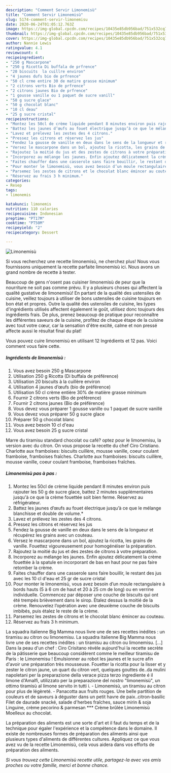 ```yaml
---
description: "Comment Servir Limonemisù"
title: "Comment Servir Limonemisù"
slug: 5174-comment-servir-limonemisu
date: 2020-06-24T01:05:12.763Z
image: https://img-global.cpcdn.com/recipes/10435e85db956bad/751x532cq70/limonemisu-photo-principale-de-la-recette.jpg
thumbnail: https://img-global.cpcdn.com/recipes/10435e85db956bad/751x532cq70/limonemisu-photo-principale-de-la-recette.jpg
cover: https://img-global.cpcdn.com/recipes/10435e85db956bad/751x532cq70/limonemisu-photo-principale-de-la-recette.jpg
author: Nannie Lewis
ratingvalue: 4.1
reviewcount: 4
recipeingredient:
- "250 g Mascarpone"
- "250 g Ricotta Di buffala de prfrence"
- "20 biscuits  la cuillre environ"
- "4 jaunes dufs bio de prfrence"
- "50 cl crme entire 30 de matire grasse minimum"
- "2 citrons verts Bio de prfrence"
- "2 citrons jaunes Bio de prfrence"
- "1 gousse vanille ou 1 paquet de sucre vanill"
- "50 g sucre glace"
- "50 g chocolat blanc"
- "10 cl deau"
- "25 g sucre cristal"
recipeinstructions:
- "Montez les 50cl de crème liquide pendant 8 minutes environ puis rajouter les 50 g de sucre glace, battez 2 minutes supplémentaires jusqu&#39;à ce que la crème fouettée soit bien ferme. Réservez au réfrigérateur."
- "Battez les jaunes d’œufs au fouet électrique jusqu’à ce que le mélange blanchisse et double de volume.*"
- "Lavez et prélevez les zestes des 4 citrons."
- "Pressez les citrons et réservez les jus"
- "Fendez la gousse de vanille en deux dans le sens de la longueur et récupérez les grains avec un couteau."
- "Versez le mascarpone dans un bol, ajoutez la ricotta, les grains de vanille. Fouettez vigoureusement pour homogénéiser la préparation."
- "Rajoutez la moitié du jus et des zestes de citrons à votre préparation."
- "Incorporez au mélange les jaunes. Enfin ajoutez délicatement la crème fouettée à la spatule en incorporant de bas en haut pour ne pas faire retomber la crème."
- "Faites chauffer dans une casserole sans faire bouillir, le restant des jus avec les 10 cl d&#39;eau et 25 gr de sucre cristal"
- "Pour monter le limonemisù, vous avez besoin d’un moule rectangulaire à bords hauts (5 à 6 cm de haut et 20 à 25 cm de long) ou en verrine individuelle. Commencez par déposer une couche de biscuits qui ont été trempés brièvement dans le sirop. Étalez dessus la moitié de la crème. Renouvelez l’opération avec une deuxième couche de biscuits imbibés, puis étalez le reste de la crème."
- "Parsemez les zestes de citrons et le chocolat blanc émincer au couteau."
- "Réservez au frais 3 h minimum."
categories:
- Resep
tags:
- limonemis

katakunci: limonemis 
nutrition: 110 calories
recipecuisine: Indonesian
preptime: "PT17M"
cooktime: "PT50M"
recipeyield: "2"
recipecategory: Dessert

---
```



![Limonemisù](https://img-global.cpcdn.com/recipes/10435e85db956bad/751x532cq70/limonemisu-photo-principale-de-la-recette.jpg)

Si vous recherchez une recette limonemisù, ne cherchez plus! Nous vous fournissons uniquement la recette parfaite limonemisù ici. Nous avons un grand nombre de recette à tester.

Beaucoup de gens n'osent pas cuisiner limonemisù de peur que la nourriture ne soit pas comme prévu. Il y a plusieurs choses qui affectent la qualité gustative de limonemisù! En partant de la qualité des ustensiles de cuisine, veillez toujours à utiliser de bons ustensiles de cuisine toujours en bon état et propres. Outre la qualité des ustensiles de cuisine, les types d'ingrédients utilisés affectent également le goût, utilisez donc toujours des ingrédients frais. De plus, prenez beaucoup de pratique pour reconnaître les différentes saveurs de la cuisine, profitez de chaque étape de la cuisine avec tout votre cœur, car la sensation d'être excité, calme et non pressé affecte aussi le résultat final du plat!

<!--inarticleads1-->

Vous pouvez cuire limonemisù en utilisant 12 Ingrédients et 12 pas. Voici comment vous faire cette.

##### Ingrédients de limonemisù :

1. Vous avez besoin 250 g Mascarpone
1. Utilisation 250 g Ricotta (Di buffala de préférence)
1. Utilisation 20 biscuits à la cuillère environ
1. Utilisation 4 jaunes d’œufs (bio de préférence)
1. Utilisation 50 cl crème entière 30% de matière grasse minimum
1. Fournir 2 citrons verts (Bio de préférence)
1. Fournir 2 citrons jaunes (Bio de préférence)
1. Vous devez vous préparer 1 gousse vanille ou 1 paquet de sucre vanillé
1. Vous devez vous préparer 50 g sucre glace
1. Préparer 50 g chocolat blanc
1. Vous avez besoin 10 cl d&#39;eau
1. Vous avez besoin 25 g sucre cristal


Marre du tiramisu standard chocolat ou café? optez pour le limonemisu, la version avec du citron. On vous propose la recette du chef Ciro Cristiano. Charlotte aux framboises: biscuits cuillère, mousse vanille, coeur coulant framboise, framboises fraîches. Charlotte aux framboises: biscuits cuillère, mousse vanille, coeur coulant framboise, framboises fraîches. 

<!--inarticleads2-->

##### Limonemisù pas à pas :

1. Montez les 50cl de crème liquide pendant 8 minutes environ puis rajouter les 50 g de sucre glace, battez 2 minutes supplémentaires jusqu&#39;à ce que la crème fouettée soit bien ferme. Réservez au réfrigérateur.
1. Battez les jaunes d’œufs au fouet électrique jusqu’à ce que le mélange blanchisse et double de volume.*
1. Lavez et prélevez les zestes des 4 citrons.
1. Pressez les citrons et réservez les jus
1. Fendez la gousse de vanille en deux dans le sens de la longueur et récupérez les grains avec un couteau.
1. Versez le mascarpone dans un bol, ajoutez la ricotta, les grains de vanille. Fouettez vigoureusement pour homogénéiser la préparation.
1. Rajoutez la moitié du jus et des zestes de citrons à votre préparation.
1. Incorporez au mélange les jaunes. Enfin ajoutez délicatement la crème fouettée à la spatule en incorporant de bas en haut pour ne pas faire retomber la crème.
1. Faites chauffer dans une casserole sans faire bouillir, le restant des jus avec les 10 cl d&#39;eau et 25 gr de sucre cristal
1. Pour monter le limonemisù, vous avez besoin d’un moule rectangulaire à bords hauts (5 à 6 cm de haut et 20 à 25 cm de long) ou en verrine individuelle. Commencez par déposer une couche de biscuits qui ont été trempés brièvement dans le sirop. Étalez dessus la moitié de la crème. Renouvelez l’opération avec une deuxième couche de biscuits imbibés, puis étalez le reste de la crème.
1. Parsemez les zestes de citrons et le chocolat blanc émincer au couteau.
1. Réservez au frais 3 h minimum.


La squadra italienne Big Mamma nous livre une de ses recettes inédites : un tiramisu au citron ou limonemisu. La squadra italienne Big Mamma nous livre une de ses recettes inédites : un tiramisu au citron ou limonemisu. […] Dans la peau d&#39;un chef : Ciro Crisitano révèle aujourd&#39;hui la recette secrète de la pâtisserie que beaucoup considèrent comme le meilleur tiramisu de Paris : le Limonemisu ! Emulsionner au robot les jaunes et le sucre afin d&#39;avoir une préparation très mousseuse. Fouetter la ricotta pour la lisser et y zester le citron jaune, un quart du citron vert, quelques gouttes de..da mulini napoletani per la preparazione della verace pizza terzo ingrediente é il limone d&#39;Amalfi, utilizzato per la preparazione del nostro &#34;limonemisù&#34;, un ottimo tiramisù al limone servito in tutti i. - Limonemisù, un tiramisu au citron pour plus de légèreté. - Panacotta aux fruits rouges. Une belle partition de couleurs et de saveurs à déguster dans un petit havre de paix..citron-basilic Filet de daurade snacké, salade d&#39;herbes fraîches, sauce mirin &amp; soja Linguine, crème pecorino &amp; parmesan *** Crème brûlée Limonemisù Moelleux au chocolat. 

<!--inarticleads1-->

<p>
La préparation des aliments est une sorte d'art et il faut du temps et de la technique pour égaler l'expérience et la compétence dans le domaine. Il existe de nombreuses formes de préparation des aliments ainsi que plusieurs types d'aliments de différentes cultures. Appliquez ce que vous avez vu de la recette Limonemisù, cela vous aidera dans vos efforts de préparation des aliments.
</p>

<p>
<i>Si vous trouvez cette Limonemisù recette utile, partagez-la avec vos amis proches ou votre famille, merci et bonne chance.</i>
</p>
